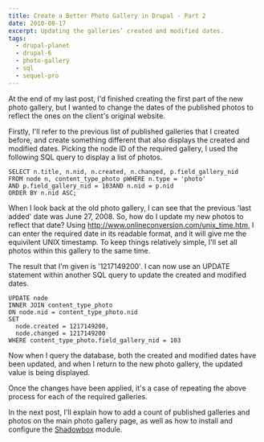 ```yaml
---
title: Create a Better Photo Gallery in Drupal - Part 2
date: 2010-08-17
excerpt: Updating the galleries’ created and modified dates.
tags:
  - drupal-planet
  - drupal-6
  - photo-gallery
  - sql
  - sequel-pro
---
```


At the end of my last post, I'd finished creating the first part of the new
photo gallery, but I wanted to change the dates of the published photos to
reflect the ones on the client's original website.

Firstly, I'll refer to the previous list of published galleries that I created
before, and create something different that also displays the created and
modified dates. Picking the node ID of the required gallery, I used the
following SQL query to display a list of photos.

```language-sql
SELECT n.title, n.nid, n.created, n.changed, p.field_gallery_nid
FROM node n, content_type_photo pWHERE n.type = 'photo'
AND p.field_gallery_nid = 103AND n.nid = p.nid
ORDER BY n.nid ASC;
```

When I look back at the old photo gallery, I can see that the previous 'last
added' date was June 27, 2008. So, how do I update my new photos to reflect that
date? Using <http://www.onlineconversion.com/unix_time.htm>, I can enter the
required date in its readable format, and it will give me the equivilent UNIX
timestamp. To keep things relatively simple, I'll set all photos within this
gallery to the same time.

The result that I'm given is '1217149200'. I can now use an UPDATE statement
within another SQL query to update the created and modified dates.

```language-sql
UPDATE node
INNER JOIN content_type_photo
ON node.nid = content_type_photo.nid
SET
  node.created = 1217149200,
  node.changed = 1217149200
WHERE content_type_photo.field_gallery_nid = 103
```

Now when I query the database, both the created and modified dates have been
updated, and when I return to the new photo gallery, the updated value is being
displayed.

Once the changes have been applied, it's a case of repeating the above process
for each of the required galleries.

In the next post, I'll explain how to add a count of published galleries and
photos on the main photo gallery page, as well as how to install and configure
the [Shadowbox](http://drupal.org/project/shadowbox) module.
